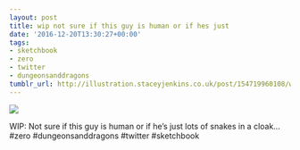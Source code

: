```yaml
---
layout: post
title: wip not sure if this guy is human or if hes just
date: '2016-12-20T13:30:27+00:00'
tags:
- sketchbook
- zero
- twitter
- dungeonsanddragons
tumblr_url: http://illustration.staceyjenkins.co.uk/post/154719960108/wip-not-sure-if-this-guy-is-human-or-if-hes-just
---
```

 ![](/tumblr_files/tumblr_oihk6rQTlX1v28ub8o1_1280.jpg)  

WIP: Not sure if this guy is human or if he’s just lots of snakes in a cloak… #zero #dungeonsanddragons #twitter #sketchbook

